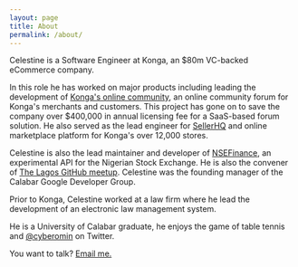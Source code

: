 ```yaml
---
layout: page
title: About 
permalink: /about/
---
```


Celestine is a Software Engineer at Konga, an $80m VC-backed eCommerce company. 

In this role he has worked on major products including leading the development of [Konga's online community](http://community.konga.com), an online community forum for Konga's merchants and customers. This project has gone on to save the company over $400,000 in annual licensing fee for a SaaS-based forum solution. He also served as the lead engineer for [SellerHQ](http://shq.konga.com) and online marketplace platform for Konga's over 12,000 stores.

Celestine is also the lead maintainer and developer of [NSEFinance](http://nsefinance.com), an experimental API for the Nigerian
Stock Exchange. He is also the convener of [The Lagos GitHub meetup](http://lagosmeet.github.io). Celestine was the founding manager of the Calabar Google Developer Group.

Prior to Konga, Celestine worked at a law firm where he lead the development of an electronic law management system.

He is a University of Calabar graduate, he enjoys the game of table tennis and [@cyberomin](https://twitter.com/cyberomin) on Twitter.

You want to talk? [Email me.](mailto:celestineomin@gmail.com)